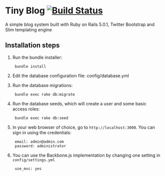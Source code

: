 # Tiny Blog [![Build Status](https://travis-ci.org/netfighter/tiny-blog.svg?branch=master)](https://travis-ci.org/netfighter/tiny-blog)
A simple blog system built with Ruby on Rails 5.0.1, Twitter Bootstrap and Slim templating engine

## Installation steps

1. Run the bundle installer:

        bundle install

2. Edit the database configuration file: config/database.yml

3. Run the database migrations:

        bundle exec rake db:migrate

4. Run the database seeds, which will create a user and some basic access roles:

        bundle exec rake db:seed

5. In your web browser of choice, go to `http://localhost:3000`. You can sign in using the credentials:

        email: admin@admin.com
        password: administrator
        
6. You can use the Backbone.js implementation by changing one setting in `config/settings.yml`

        use_mvc: yes
